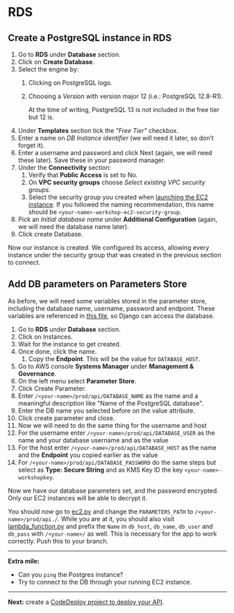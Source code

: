 # RDS

## Create a PostgreSQL instance in RDS
1. Go to **RDS** under **Database** section.
2. Click on **Create Database**.
3. Select the engine by:
    1. Clicking on PostgreSQL logo.
    2. Choosing a _Version_ with version major 12 (i.e.: PostgreSQL 12.8-R1).
        
        At the time of writing, PostgreSQL 13 is not included in the free tier but 12 is.
4. Under **Templates** section tick the _"Free Tier"_ checkbox.
5. Enter a name on _DB Instance identifier_ (we will need it later, so don’t forget it).
6. Enter a username and password and click Next (again, we will need these later). Save these in your password manager.
7. Under the **Connectivity** section:
    1. Verify that **Public Access** is set to No.
    2. On **VPC security groups** choose _Select existing VPC security groups_.
    3. Select the security group you created when [launching the EC2 instance](/workshop/s3-web-ec2-api-rds/02-EC2-instances.md#launch-your-first-ec2-instance). If you followed the naming recommendation, this name should be `<your-name>-workshop-ec2-security-group`.
8. Pick an _Initial database name_ under **Additional Configuration** (again, we will need the database name later).
9. Click create Database.

Now our instance is created. We configured its access, allowing every instance under the security group that was created in the previous section to connect.

## Add DB parameters on Parameters Store

As before, we will need some variables stored in the parameter store, including the database name, username, password and endpoint. These variables are referenced in [this file](/backend/conduit/settings/ec2.py), so Django can access the database.

1. Go to **RDS** under **Database** section.
2. Click on Instances.
3. Wait for the instance to get created. 
4. Once done, click the name.
    1. Copy the **Endpoint**. This will be the value for `DATABASE_HOST`.
4. Go to AWS console **Systems Manager** under **Management & Governance**.
5. On the left menu select **Parameter Store**.
6. Click Create Parameter.
7. Enter  `/<your-name>/prod/api/DATABASE_NAME` as the name and a meaningful description like "Name of the PostgreSQL database".
8. Enter the DB name you selected before on the value attribute.
9. Click create parameter and close.
10. Now we will need to do the same thing for the username and host
  1. For the username enter `/<your-name>/prod/api/DATABASE_USER` as the name and your database username and as the value
  2. For the host enter `/<your-name>/prod/api/DATABASE_HOST` as the name and the **Endpoint** you copied earlier as the value
11. For `/<your-name>/prod/api/DATABASE_PASSWORD` do the same steps but select as **Type: Secure String** and as KMS Key ID the key `<your-name>-workshopkey`.

Now we have our database parameters set, and the password encrypted. Only our EC2 instances will be able to decrypt it.

You should _now_ go to [ec2.py](/backend/conduit/settings/ec2.py) and change the `PARAMETERS_PATH` to `/<your-name>/prod/api./`. While you are at it, you should also visit [lambda_function.py](/infrastructure/aws/lambda/lambda_function.py) and prefix the `Name` in `db_host`, `db_name`, `db_user` and `db_pass` with `/<your-name>/` as well. This is necessary for the app to work correctly. Push this to your branch.

---
**Extra mile:**

- Can you `ping` the Postgres instance?
- Try to connect to the DB through your running EC2 instance.

---

**Next:** create a [CodeDeploy project to deploy your API](/workshop/s3-web-ec2-api-rds/04-code-deploy.md).
